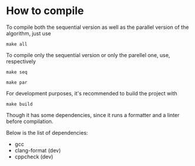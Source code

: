 # How to compile
To compile both the sequential version as well as the parallel version of the algorithm, just use

```
make all
```

To compile only the sequential version or only the parellel one, use, respectively

```
make seq
```

```
make par
```

For development purposes, it's recommended to build the project with

```
make build
```

Though it has some dependencies, since it runs a formatter and a linter before compilation. 

Below is the list of dependencies:
- gcc
- clang-format   (dev)
- cppcheck       (dev)

